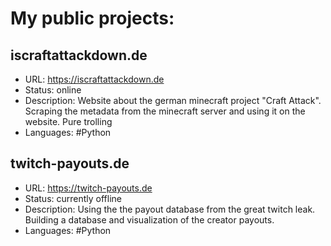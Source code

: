 # My public projects:
## iscraftattackdown.de 
* URL: https://iscraftattackdown.de
* Status: online
* Description: Website about the german minecraft project "Craft Attack". Scraping the metadata from the minecraft server and using it on the website. Pure trolling
* Languages: #Python


## twitch-payouts.de
* URL: https://twitch-payouts.de
* Status: currently offline 
* Description: Using the the payout database from the great twitch leak. Building a database and visualization of the creator payouts.
* Languages: #Python
